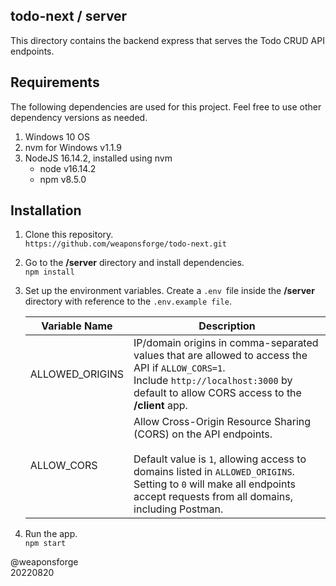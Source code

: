 ## todo-next / server

This directory contains the backend express that serves the Todo CRUD API endpoints.

## Requirements

The following dependencies are used for this project. Feel free to use other dependency versions as needed.

1. Windows 10 OS
2. nvm for Windows v1.1.9
3. NodeJS 16.14.2, installed using nvm
   - node v16.14.2
   - npm v8.5.0

## Installation

1. Clone this repository.<br>
`https://github.com/weaponsforge/todo-next.git`

2. Go to the **/server** directory and install dependencies.<br>
`npm install`

3. Set up the environment variables. Create a `.env `file inside the **/server** directory with reference to the `.env.example file`.<br>

   | Variable Name   | Description                                                                                                                                                                                                                                           |
   | --------------- | ----------------------------------------------------------------------------------------------------------------------------------------------------------------------------------------------------------------------------------------------------- |
   | ALLOWED_ORIGINS | IP/domain origins in comma-separated values that are allowed to access the API if `ALLOW_CORS=1`.<br> Include `http://localhost:3000` by default to allow CORS access to the **/client** app.                                                         |
   | ALLOW_CORS      | Allow Cross-Origin Resource Sharing (CORS) on the API endpoints.<br><br>Default value is `1`, allowing access to domains listed in `ALLOWED_ORIGINS`.<br> Setting to `0` will make all endpoints accept requests from all domains, including Postman. |

1. Run the app.<br>
`npm start`

@weaponsforge<br>
20220820
